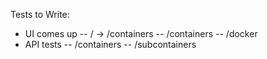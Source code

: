 Tests to Write:
- UI comes up
-- / -> /containers
-- /containers
-- /docker
- API tests
-- /containers
-- /subcontainers
